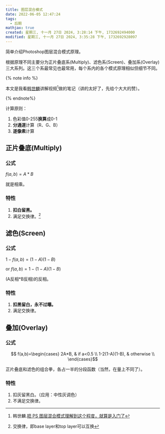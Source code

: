 ```yaml
---
title: 图层混合模式
date: 2022-06-05 12:47:24
tags:
  - 后期
mathjax: true
created: 星期三, 十一月 27日 2024, 3:28:14 下午, 1732692494000
modified: 星期三, 十一月 27日 2024, 3:35:28 下午, 1732692928097
---
```


简单介绍Photoshop图层混合模式原理。

根据原理不同主要分为正片叠底系(Multiply)、滤色系(Screen)、叠加系(Overlay)三大系列。这三个系最常见也最常用，每个系内的各个模式原理相似但细节不同。

<!--more-->

{% note info %}

本文是我看[韩世麟](https://space.bilibili.com/25481171)讲解视频[^1]做的笔记（讲的太好了，先给个大大的赞）。

{% endnote%}

计算原则：

1. 色彩值0-255**换算**成0-1
2. **分通道**计算（R、G、B）
3. **逐像素**计算



## 正片叠底(Multiply)

### 公式

$f(a,b)=A*B$

就是相乘。

### 特性

1. **扣白留黑。**
2. 满足交换律。[^2]



## 滤色(Screen)

### 公式

$1-f(a,b)=(1-A)(1-B)$

or $f(a,b)=1-(1-A)(1-B)$

(A反相*B反相)的反相。

### 特性

1. **扣黑留白，永不过曝。**
2. 满足交换律。



## 叠加(Overlay)

### 公式

$$ f(a,b)=\begin{cases}
2A*B, & if a<0.5 \\
1-2(1-A)(1-B), & otherwise	 \\
\end{cases}$$

正片叠底和滤色的组合拳，各占一半的分段函数（当然，在量上不同了）。

### 特性

1. 扣灰留黑白。（应用：中性灰调色）
2. 不满足交换律。



[^1]:韩世麟.[把 PS 图层混合模式理解到这个程度，就算是入门了](https://www.bilibili.com/video/BV1Qt411G7Xo?spm_id_from=333.337.search-card.all.click&vd_source=15f80467383329422ad2bb49c134d1b7)
[^2]: 交换律，即base layer和top layer可以互换

